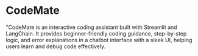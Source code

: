# CodeMate
"CodeMate is an interactive coding assistant built with Streamlit and LangChain. It provides beginner-friendly coding guidance, step-by-step logic, and error explanations in a chatbot interface with a sleek UI, helping users learn and debug code effectively.
